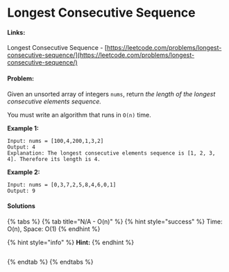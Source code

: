 # Longest Consecutive Sequence

#### Links:

Longest Consecutive Sequence - [https://leetcode.com/problems/longest-consecutive-sequence/](https://leetcode.com/problems/longest-consecutive-sequence/)

#### Problem:

Given an unsorted array of integers `nums`, return _the length of the longest consecutive elements sequence._

You must write an algorithm that runs in `O(n)` time.

**Example 1:**

```
Input: nums = [100,4,200,1,3,2]
Output: 4
Explanation: The longest consecutive elements sequence is [1, 2, 3, 4]. Therefore its length is 4.
```

**Example 2:**

```
Input: nums = [0,3,7,2,5,8,4,6,0,1]
Output: 9
```

#### Solutions

{% tabs %}
{% tab title="N/A - O(n)" %}
{% hint style="success" %}
Time: O(n), Space: O(1)
{% endhint %}

{% hint style="info" %}
**Hint:** &#x20;
{% endhint %}

```python
```
{% endtab %}
{% endtabs %}
